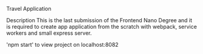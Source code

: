Travel Application

Description
This is the last submission of the Frontend Nano Degree and it is required to create app application from the scratch with webpack, service workers and small express server.

'npm start' to view project on localhost:8082 

